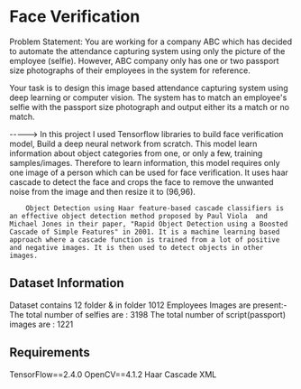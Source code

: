 # Face Verification

Problem Statement:
You are working for a company ABC which has decided to automate the attendance capturing system using only the picture of the employee (selfie). However, ABC company only has one or two passport size photographs of their employees in the system for reference.

Your task is to design this image based attendance capturing system using deep learning or computer vision. The system has to match an employee's selfie with the passport size photograph and output either its a match or no match.



----->  In this project I used Tensorflow libraries to build face verification model, Build a deep neural network from scratch.
        This model learn information about object categories from one, or only a few, training samples/images. Therefore to learn information, this model requires only one image of a person which can be used for face verification.
        It uses haar cascade to detect the face and crops the face to remove the unwanted noise from the image and then resize it to (96,96).
        
        Object Detection using Haar feature-based cascade classifiers is an effective object detection method proposed by Paul Viola  and Michael Jones in their paper, "Rapid Object Detection using a Boosted Cascade of Simple Features" in 2001. It is a machine learning based approach where a cascade function is trained from a lot of positive and negative images. It is then used to detect objects in other images.
        
     
     
  ## Dataset Information
  
  Dataset contains 12 folder & in folder 1012 Employees Images are present:- 
                                The total number of selfies are :  3198
                                The total number of script(passport) images are :  1221 
        
## Requirements

TensorFlow==2.4.0
OpenCV==4.1.2
Haar Cascade XML
